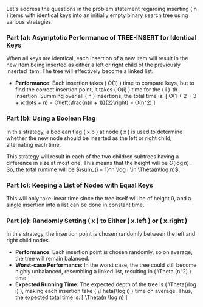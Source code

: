 Let's address the questions in the problem statement regarding inserting \( n \) items with identical keys into an initially empty binary search tree using various strategies.

### Part (a): Asymptotic Performance of TREE-INSERT for Identical Keys

When all keys are identical, each insertion of a new item will result in the new item being inserted as either a left or right child of the previously inserted item. The tree will effectively become a linked list.

- **Performance**: Each insertion takes \( O(1) \) time to compare keys, but to find the correct insertion point, it takes \( O(i) \) time for the \( i \)-th insertion. Summing over all \( n \) insertions, the total time is:
\[ O(1 + 2 + 3 + \cdots + n) = O\left(\frac{n(n + 1)}{2}\right) = O(n^2) \]

### Part (b): Using a Boolean Flag

In this strategy, a boolean flag \( x.b \) at node \( x \) is used to determine whether the new node should be inserted as the left or right child, alternating each time.

This strategy will result in each of the two children subtrees having a difference in size at most one. This means that the height will be $\Theta(\log n)$ . So, the total runtime will be $\sum_{i = 1}^n \log i \in \Theta(n\log n)$.

### Part (c): Keeping a List of Nodes with Equal Keys

This will only take linear time since the tree itself will be of height 0, and a single insertion into a list can be done in constant time.

### Part (d): Randomly Setting \( x \) to Either \( x.left \) or \( x.right \)

In this strategy, the insertion point is chosen randomly between the left and right child nodes.

- **Performance**: Each insertion point is chosen randomly, so on average, the tree will remain balanced.
- **Worst-case Performance**: In the worst case, the tree could still become highly unbalanced, resembling a linked list, resulting in \( \Theta (n^2) \) time.
- **Expected Running Time**: The expected depth of the tree is \( \Theta(\log i) \), making each insertion take \( \Theta(\log i) \) time on average. Thus, the expected total time is:
\[ \Theta(n \log n) \]
